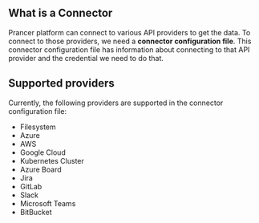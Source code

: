 ## What is a Connector
Prancer platform can connect to various API providers to get the data. To connect to those providers, we need a **connector configuration file**. This connector configuration file has information about connecting to that API provider and the credential we need to do that.

## Supported providers
Currently, the following providers are supported in the connector configuration file:

- Filesystem
- Azure
- AWS
- Google Cloud
- Kubernetes Cluster
- Azure Board
- Jira
- GitLab
- Slack
- Microsoft Teams
- BitBucket